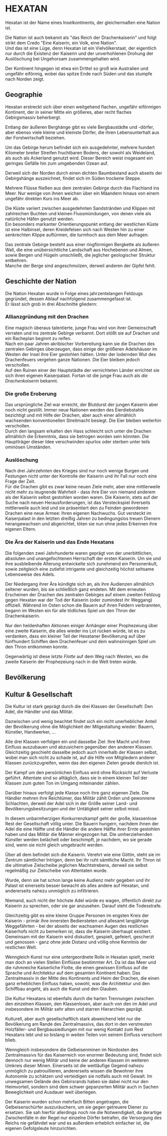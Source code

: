 # HEXATAN

Hexatan ist der Name eines Inselkontinents, der gleichermaßen eine Nation ist.

Die Nation ist auch bekannt als "das Reich der Drachenkaiserin" und folgt strikt dem Credo "Eine Kaiserin, ein Volk, eine Nation".  
Und das ist eine Lüge, denn Hexatan ist ein Vielvölkerstaat, der eigentlich nur durch die Existenz der Kaiserin und der unverhohlenen Drohung der Auslöschung bei Ungehorsam zusammengehalten wird.

Der Kontinent hingegen ist etwa ein Drittel so groß wie Australien und ungefähr eiförmig, wobei das spitze Ende nach Süden und das stumpfe nach Norden zeigt.

## Geographie
Hexatan erstreckt sich über einen weitgehend flachen, ungefähr eiförmigen Kontinent, der in seiner Mitte ein größeres, aber recht flaches Gebirgsmassiv beherbergt. 

Entlang der äußeren Berghänge gibt es viele Bergbaustädte und -dörfer, aber ebenso viele kleine und kleinste Dörfer, die ihren Lebensunterhalt aus der Forstwirtschaft beziehen.

Um das Gebirge herum befindet sich ein ausgedehnter, mehrere hundert Kilometer breiter Streifen fruchtbaren Bodens, der sowohl als Weideland, als auch als Ackerland genutzt wird.
Dieser Bereich weist insgesamt ein geringes Gefälle hin zum umgebenden Ozean auf.

Derweil sich der Norden durch einen dichten Baumbestand auch abseits der Gebirgshänge auszeichnet, findet sich im Süden trockene Steppe.

Mehrere Flüsse fließen aus dem zentralen Gebirge durch das Flachland ins Meer. Nur wenige von ihnen weichen über ein Mäandern hinaus von einem ungefähr direkten Kurs ins Meer ab.

Die Küste variiert zwischen ausgedehnten Sandstränden und Klippen mit zahlreichen Buchten und kleinen Flussmündungen, von denen viele als natürliche Häfen genutzt werden.  
Ein besonders markanter Orientierungspunkt entlang der westlichen Küste ist eine Halbinsel, deren Kreidefelsen sich nach Westen hin zu einer senkrechten Klippe auftürmen, die turmhoch aus dem Meer aufragen.

Das zentrale Gebirge besteht aus einer ringförmigen Bergkette als äußeren Wall, die eine unübersichtliche Landschaft aus Hochebenen und Almen, sowie Bergen und Hügeln umschließt, die jeglicher geologischer Struktur entbehren.  
Manche der Berge sind angeschmolzen, derweil anderen der Gipfel fehlt.

## Geschichte der Nation

Die Nation Hexatan wurde in Folge eines jahrzentelangen Feldzugs gegründet, dessen Ablauf nachfolgend zusammengefasst ist.  
Er lässt sich grob in drei Abschnitte gliedern: 

### Allianzgründung mit den Drachen 
Eine magisch überaus talentierte, junge Frau wird von ihrer Gemeinschaft verraten und ins zentrale Gebirge verbannt. Dort stößt sie auf Drachen und ein Racheplan beginnt zu reifen.  
Nach ein paar Jahren akribischer Vorbereitung kann sie die Drachen des zentralen Gebirges überzeugen, dass einige der größeren Adelshäuser im Westen der Insel ihre Eier gestohlen hätten. 
Unter der lodernden Wut des Drachenfeuers vergehen ganze Nationen. Die Eier bleiben jedoch verschollen.  
Auf den Ruinen einer der Hauptstädte der vernichteten Länder errichtet sie sich ihren eigenen Kaiserpalast. Fortan ist die junge Frau auch als _die Drachenkaiserin_ bekannt.

### Die große Eroberung 
Das ursprüngliche Ziel war erreicht, der Blutdurst der jungen Kaiserin aber noch nicht gestillt.
Immer neue Nationen werden des Eierdiebstahls bezichtigt und mit Hilfe der Drachen, aber auch einer allmählich wachsenden konventionellen Streitmacht besiegt.
Die Eier bleiben weiterhin verschollen.  
Durch den langsam erkalten den Hass schleicht sich unter die Drachen allmählich die Erkenntnis, dass sie betrogen worden sein könnten. 
Die Hauptträger dieser Idee verschwinden spurlos oder sterben unter teils ominösen Umständen.

### Auslöschung 
Nach drei Jahrzehnten des Krieges sind nur noch wenige Burgen und Festungen nicht unter der Kontrolle der Kaiserin und ihr Fall nur noch eine Frage der Zeit.  
Für die Drachen gibt es zwar keine neuen Ziele mehr, aber eine mittlerweile nicht mehr zu leugnende Wahrheit - dass ihre Eier von niemand anderem als der Kaiserin selbst gestohlen worden waren. 
Die Kaiserin, stets auf der Suche nach neuen Herausforderungen, ist das Versteckspiel ihrerseits mittlerweile auch leid und sie präsentiert den zu Feinden gewordenen Drachen eine neue Armee: Ihren eigenen Nachwuchs.
Gut versteckt im Kaiserpalast in den letzten dreißig Jahren zu bedingungslos treuen Dienern herangewachsen und abgerichtet, töten sie nun ohne jedes Erkennen ihre eigenen Eltern.

### Die Ära der Kaiserin und das Ende Hexatans
Die folgenden zwei Jahrhunderte waren geprägt von der unerbittlichen, absoluten und unangefochtenen Herrschaft der ersten Kaiserin. 
Um sie und ihre ausbleibende Alterung entwickelte sich zunehmend ein Personenkult, sowie zeitgleich eine zutiefst intrigante und gleichzeitig höchst seltsame Lebensweise des Adels.

Der Niedergang ihrer Ära kündigte sich an, als ihre Audienzen allmählich seltener wurden, bis sie schließlich ganz endeten. 
Mit dem erneuten Erscheinen der Drachen des zentralen Gebirges auf einem zweiten Feldzug gegen Hexatan war der Tod der Kaiserin (oder zumindest ihr Weggang) offiziell. 
Während im Osten schon die Bauern auf ihren Feldern verbrannten, begann im Westen ein für alle tödliches Spiel um den Thron der Drachenkaiserin.

Nur den heldenhaften Aktionen einiger Anhänger einer Prophezeiung über eine zweite Kaiserin, die alles wieder ins Lot rücken würde, ist es zu verdanken, dass ein kleiner Teil der Hexataner Bevölkerung auf über fünfhundert Schiffen dem Drachenfeuer und dem wahnsinnigen Spiel um den Thron entkommen konnte.

Gegenwärtig ist diese _letzte Flotte_ auf dem Weg nach Westen, wo die zweite Kaiserin der Prophezeiung nach in die Welt treten würde.

## Bevölkerung

## Kultur & Gesellschaft
Die Kultur ist stark geprägt durch die drei Klassen der Gesellschaft: Den Adel, die Händler und das Militär. 

Dazwischen und wenig beachtet findet sich ein nicht unerheblicher Anteil der Bevölkerung ohne die Möglichkeit der Mitgestaltung wieder: Bauern, Künstler, Handwerker, ...

Alle drei Klassen verfolgen ein und dasselbe Ziel: Ihre Macht und ihren Einfluss auszubauen und abzusichern gegenüber den anderen Klassen.
Gleichzeitig geschieht dasselbe jedoch auch innerhalb der Klassen selbst, wobei man sich nicht zu schade ist, auf die Hilfe von Mitgliedern anderer Klassen zurückzugreifen, wenn das den eigenen Zielen gerade dienlich ist.

Der Kampf um den persönlichen Einfluss wird ohne Rücksicht auf Verluste geführt. 
Attentate sind so alltäglich, dass sie in einem kleinen Teil der Klassen zum guten Ton im Umgang miteinander zählen.

Darüber hinaus verfolgt jede Klasse noch ihre ganz eigenen Ziele. Die Händler mehren ihre Reichtümer, das Militär zählt Orden und gewonnene Schlachten, derweil der Adel sich in der Größe seiner Land- und Bevölkerungsbesitzungen und der Untätigkeit seiner selbst misst.

In diesem unbarmherzigen Konkurrenzkampf geht der große, klassenlose Rest der Gesellschaft völlig unter. 
Die Bauern hungern, nachdem ihnen der Adel die eine Hälfte und die Händler die andere Hälfte ihrer Ernte gestohlen haben und das Militär die Männer eingezogen hat.
Die umherziehenden Künstler werden belächelt oder beschimpft, je nachdem, wo sie gerade sind, wenn sie nicht gleich umgebracht werden.

Über all dem befindet sich die Kaiserin.
Verehrt wie eine Göttin, steht sie im Zentrum sämtlicher Intrigen, denn bei ihr ruht sämtliche Macht.
Ihr Thron ist die ultimative Zielscheibe jeglichen Machtstrebens, derweil sie selbst regelmäßig zur Zielscheibe von Attentaten wurde.

Wurde, denn sie hat schon lange keine Audienz mehr gegeben und ihr Palast ist einerseits besser bewacht als alles andere auf Hexatan, und andererseits nahezu unmöglich zu infiltrieren.

Niemand, auch nicht der höchste Adel würde es wagen, öffentlich direkt zur Kaiserin zu sprechen, oder sie gar anzusehen. Darauf steht die Todesstrafe.

Gleichzeitig gibt es eine kleine Gruppe Personen im engsten Kreis der Kaiserin - primär ihre innersten Bediensteten und allesamt langjährige Weggefährten - bei der abseits der wachsamen Augen des restlichen Kaiserhofs nicht zu bemerken ist, dass die Kaiserin überhaupt existiert.
Gemeinsam mit der Kaiserin wird diskutiert, gespielt, gefeiert, gescherzt und genossen - ganz ohne jede Distanz und völlig ohne Kenntnis der restlichen Welt.

Wenngleich Kunst nur eine untergeordnete Rolle in Hexatan spielt, merkt man doch an vielen Stellen Einflüsse bestimmter Art.
Da ist das Meer und die ruhmreiche Kaiserliche Flotte, die einen gewissen Einfluss auf die Sprache und Architektur auf dem gesamten Kontinent haben.
Das Zentralmassiv in der Mitte des Kontinents und Heim der Drachen, die einen ganz erheblichen Einfluss haben, sowohl, was die Architektur und den Schiffbau angeht, als auch die Kunst und den Glauben.

Die Kultur Hexatans ist ebenfalls durch die harten Trennungen zwischen den einzelnen Klassen, den Klassenlosen, aber auch von den im Adel und insbesondere im Militär sehr alten und starren Hierarchien geprägt.

Kulturell, aber auch gesellschaftlich stark abweichend lebt nur die Bevölkerung am Rande des Zentralmassivs, das dort in den verstreuten Holzfäller- und Bergbausiedlungen mit nur wenig Kontakt zum Rest Hexatans lebt und so bislang in weiten Teilen von seinem Einfluss verschont blieb.

Wenngleich insbesondere die Gelbeisenminen im Nordosten des Zentralmassivs für das Kaiserreich von enormer Bedeutung sind, findet sich dennoch nur wenig Militär und keine der anderen Klassen im weiteren Umkreis dieser Minen. 
Einerseits ist die weitläufige Gegend nahezu unmöglich zu patrouillieren, andererseits wissen die Bewohner ihre Autonomie zu schätzen und verteidigen sie notfalls auch mit Gewalt. 
Im unwegsamen Gelände des Gebirsrands haben sie dabei nicht nur den Heimvorteil, sondern sind dem schwer gepanzerten Militär auch in Sachen Beweglichkeit und Ausdauer weit überlegen.

Der Kaiserin wurden schon mehrfach Bitten angetragen, die Gelbeisenschürfer auszuräuchern, um sie gegen getreuere Diener zu ersetzen. 
Sie sah hierfür allerdings noch nie die Notwendigkeit, da derartige Zwischenfälle in der Regel nur einzelne Dörfer betrafen, die Versorgung des Reichs nie gefährdet war und es außerdem erheblich einfacher ist, die eigenen Gefolgsleute hinzurichten.
